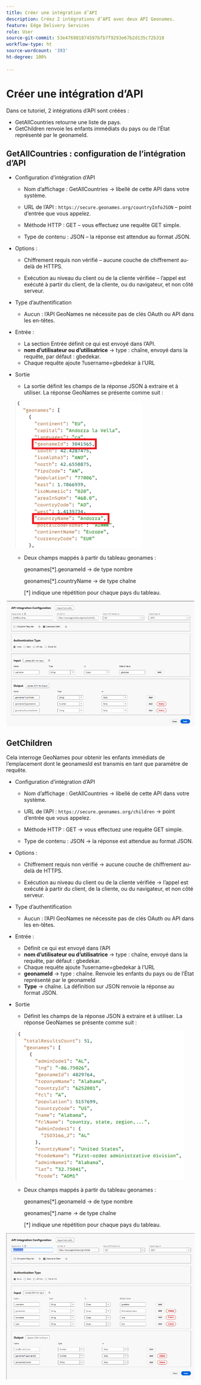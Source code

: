 ```yaml
---
title: Créer une intégration d’API
description: Créez 2 intégrations d’API avec deux API Geonames.
feature: Edge Delivery Services
role: User
source-git-commit: 53e476981874597bfb7f9293e67b2d135c72b318
workflow-type: ht
source-wordcount: '393'
ht-degree: 100%

---
```



# Créer une intégration d’API

Dans ce tutoriel, 2 intégrations d’API sont créées :

- GetAllCountries retourne une liste de pays.
- GetChildren renvoie les enfants immédiats du pays ou de l’État représenté par le geonameId.

## GetAllCountries : configuration de l’intégration d’API

- Configuration d’intégration d’API

   - Nom d’affichage : GetAllCountries → libellé de cette API dans votre système.

   - URL de l’API : `https://secure.geonames.org/countryInfoJSON` – point d’entrée que vous appelez.

   - Méthode HTTP : GET – vous effectuez une requête GET simple.

   - Type de contenu : JSON – la réponse est attendue au format JSON.

- Options :

   - Chiffrement requis non vérifié – aucune couche de chiffrement au-delà de HTTPS.

   - Exécution au niveau du client ou de la cliente vérifiée – l’appel est exécuté à partir du client, de la cliente, ou du navigateur, et non côté serveur.
- Type d’authentification
   - Aucun : l’API GeoNames ne nécessite pas de clés OAuth ou API dans les en-têtes.
- Entrée :
   - La section Entrée définit ce qui est envoyé dans l’API.
   - **nom d’utilisateur ou d’utilisatrice** → type : chaîne, envoyé dans la requête, par défaut : gbedekar.
   - Chaque requête ajoute ?username=gbedekar à l’URL
- Sortie
   - La sortie définit les champs de la réponse JSON à extraire et à utiliser.
La réponse GeoNames se présente comme suit :

  ![json-response](assets/geonames-data.png)
   - Deux champs mappés à partir du tableau geonames :

     geonames[*].geonameId → de type nombre

     geonames[*].countryName → de type chaîne

     [*] indique une répétition pour chaque pays du tableau.



![get-all-countries](assets/api-integration.png)


## GetChildren

Cela interroge GeoNames pour obtenir les enfants immédiats de l’emplacement dont le geonamesId est transmis en tant que paramètre de requête.

- Configuration d’intégration d’API

   - Nom d’affichage : GetAllCountries → libellé de cette API dans votre système.

   - URL de l’API : `https://secure.geonames.org/children` → point d’entrée que vous appelez.

   - Méthode HTTP : GET → vous effectuez une requête GET simple.

   - Type de contenu : JSON → la réponse est attendue au format JSON.

- Options :

   - Chiffrement requis non vérifié → aucune couche de chiffrement au-delà de HTTPS.

   - Exécution au niveau du client ou de la cliente vérifiée → l’appel est exécuté à partir du client, de la cliente, ou du navigateur, et non côté serveur.
- Type d’authentification
   - Aucun : l’API GeoNames ne nécessite pas de clés OAuth ou API dans les en-têtes.
- Entrée :
   - Définit ce qui est envoyé dans l’API
   - **nom d’utilisateur ou d’utilisatrice** → type : chaîne, envoyé dans la requête, par défaut : gbedekar.
   - Chaque requête ajoute ?username=gbedekar à l’URL
   - **geonameId** → type : chaîne. Renvoie les enfants du pays ou de l’État représenté par le geonameId
   - **Type** → chaîne. La définition sur JSON renvoie la réponse au format JSON.
- Sortie
   - Définit les champs de la réponse JSON à extraire et à utiliser.
La réponse GeoNames se présente comme suit :

  ![json-response](assets/child-elements-data.png)
   - Deux champs mappés à partir du tableau geonames :

     geonames[*].geonameId → de type nombre

     geonames[*].name → de type chaîne

     [*] indique une répétition pour chaque pays du tableau.


![get-children](assets/get-children-api-integration.png)
